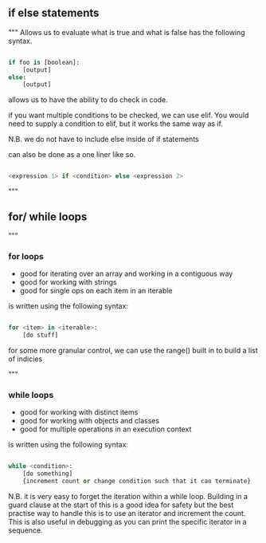 ## if else statements
"""
Allows us to evaluate what is true and what is false
has the following syntax.

```python

if foo is [boolean]:
    [output]
else:
    [output]

```

allows us to have the ability to do check in code.

if you want multiple conditions to be checked, we can use elif. You would need to supply a condition to elif, but it works the same
way as if. 

N.B. we do not have to include else inside of if statements

can also be done as a one liner like so.

```python

<expression 1> if <condition> else <expression 2>

```

"""

## for/ while loops
"""
### for loops
* good for iterating over an array and working in a contiguous way
* good for working with strings
* good for single ops on each item in an iterable

is written using the following syntax:

```python

for <item> in <iterable>:
    [do stuff]

```

for some more granular control, we can use the range() built in to build a list of indicies

"""

### while loops
* good for working with distinct items
* good for working with objects and classes
* good for multiple operations in an execution context

is written using the following syntax:

```python

while <condition>:
    [do something]
    {increment count or change condition such that it can terminate}

```

N.B. it is very easy to forget the iteration within a while loop. Building in a guard clause at the start of this is a good idea for safety but the best practise way to handle this is to use an iterator and increment the count. This is also useful in debugging as you can print the specific iterator in a sequence.
